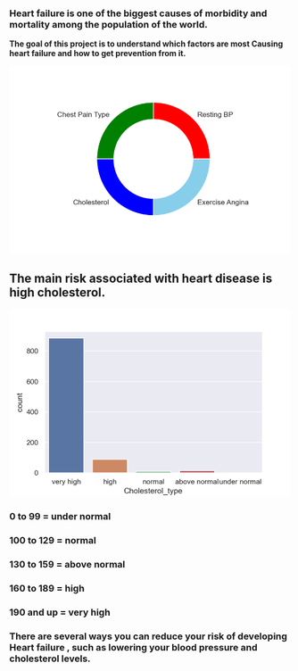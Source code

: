 ### Heart failure is one of the biggest causes of morbidity and mortality among the population of the world. 
**The goal of this project is to understand which factors are most
Causing heart failure and how to get prevention from it.**





![](https://github.com/Nawafalmutairi1/predictive-analytics-heart-failure/blob/main/All.png)

## The main risk associated with heart disease is high cholesterol.


![](https://github.com/Nawafalmutairi1/predictive-analytics-heart-failure/blob/main/Cholesterol_type.png)
### 0  to 99  = under normal
### 100 to 129 = normal
### 130 to 159 = above normal 
### 160 to 189 = high
### 190 and up = very high

### There are several ways you can reduce your risk of developing Heart failure , such as lowering your blood pressure and cholesterol levels.

